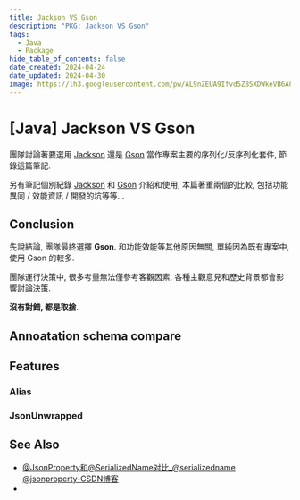 ```yaml
---
title: Jackson VS Gson
description: "PKG: Jackson VS Gson"
tags:
  - Java
  - Package
hide_table_of_contents: false
date_created: 2024-04-24
date_updated: 2024-04-30
image: https://lh3.googleusercontent.com/pw/AL9nZEUA9Ifvd5Z8SXDWkeVB6AC4MPGwnXaL6kBXNPoXwOQQ2jOcZ1Jw_0p8TKK8C3ZX0e67_FOY15eDrm7aaXSQJcKtoUzC80SAQEHsaBy6qS2AqNNs5VUFNXBKm439y_1wkvmDl-PnL8ReojnIumNlEvOXBg=w800-no?authuser=0
---
```


# [Java] Jackson VS Gson

團隊討論著要選用 [Jackson](https://github.com/FasterXML/jackson) 還是 [Gson](https://github.com/google/gson) 當作專案主要的序列化/反序列化套件, 節錄這篇筆記.

另有筆記個別紀錄 [Jackson](./java-lib_serialize-jackson.md) 和 [Gson](./java-lib_serialize-gson.md) 介紹和使用,
本篇著重兩個的比較, 包括功能異同 / 效能資訊 / 開發的坑等等...

## Conclusion

先說結論, 團隊最終選擇 **Gson**. 和功能效能等其他原因無關, 單純因為既有專案中, 使用 Gson 的較多.

團隊運行決策中, 很多考量無法僅參考客觀因素, 各種主觀意見和歷史背景都會影響討論決策.

**沒有對錯, 都是取捨.**

## Annoatation schema compare

## Features

### Alias

### JsonUnwrapped

## See Also

- [@JsonProperty和@SerializedName对比\_@serializedname @jsonproperty-CSDN博客](https://blog.csdn.net/VIP_WangSai/article/details/103295717)
-
